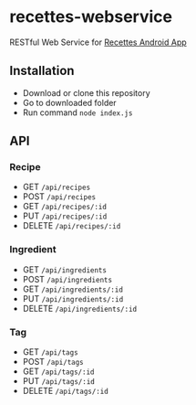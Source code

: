 # recettes-webservice
RESTful Web Service for [Recettes Android App](https://github.com/hieumt2198/Recettes)

## Installation
* Download or clone this repository
* Go to downloaded folder
* Run command `node index.js`

## API

### Recipe

* GET `/api/recipes`
* POST `/api/recipes`
* GET `/api/recipes/:id`
* PUT `/api/recipes/:id`
* DELETE `/api/recipes/:id`

### Ingredient

* GET `/api/ingredients`
* POST `/api/ingredients`
* GET `/api/ingredients/:id`
* PUT `/api/ingredients/:id`
* DELETE `/api/ingredients/:id`

### Tag

* GET `/api/tags`
* POST `/api/tags`
* GET `/api/tags/:id`
* PUT `/api/tags/:id`
* DELETE `/api/tags/:id`

